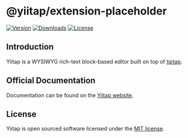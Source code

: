 # @yiitap/extension-placeholder
[![Version](https://img.shields.io/npm/v/@yiitap/extension-placeholder.svg?label=version)](https://www.npmjs.com/package/@yiitap/extension-placeholder)
[![Downloads](https://img.shields.io/npm/dm/@yiitap/extension-placeholder.svg)](https://npmcharts.com/compare/yiitap?minimal=true)
[![License](https://img.shields.io/npm/l/@yiitap/extension-placeholder.svg)](https://github.com/yiitap/yiitap/blob/main/LICENSE)

## Introduction
Yiitap is a WYSIWYG rich-text block-based editor built on top of [tiptap](https://tiptap.dev).

## Official Documentation
Documentation can be found on the [Yiitap website](https://yiitap.pileax.ai).

## License
Yiitap is open sourced software licensed under the [MIT license](https://github.com/yiitap/yiitap/blob/main/LICENSE).
